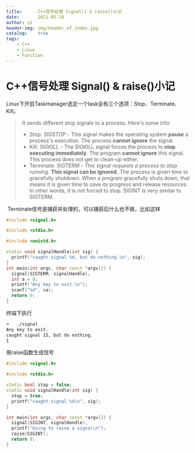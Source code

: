 ```yaml
---
title:		C++信号处理 Signal() & raise()小记
date:		2021-05-18
author:	y1
header-img: img/header_of_index.jpg
catalog:	true
tags:
    - C++
    - Linux
    - Function
---
```


# C++信号处理 Signal() & raise()小记

​	Linux下开启Taskmanager选定一个task会有三个选项：Stop、Terminate、Kill。

> ​	It sends different stop signals to a process. Here's some info:
>
> - Stop: *SIGSTOP* - This signal makes the operating system **pause** a process's execution. The process **cannot ignore** the signal.
> - Kill: *SIGKILL* - The SIGKILL signal forces the process to **stop executing immediately**. The program **cannot ignore** this signal. This process does not get to clean-up either.
> - Terminate: *SIGTERM* - *This signal requests a process to stop running.* **This signal can be ignored.** The process is given time to gracefully shutdown. When a program  gracefully shuts down, that means it is given time to save its progress  and release resources. In other words, it is not forced to stop. SIGINT  is very similar to SIGTERM.

​	Terminate信号是捕获并处理的，可以捕获后什么也不做，比如这样

```c++
#include <signal.h> 

#include <stdio.h> 

#include <unistd.h> 

static void signalHandle(int sig) {
  printf("caught signal %d, but do nothing.\n", sig);
}
int main(int argc, char const *argv[]) {
  signal(SIGTERM, signalHandle);
  int a = 0;
  printf("Any key to exit.\n");
  scanf("%d", &a);
  return 0;
}
```

终端下执行

```bash
➜   ./signal
Any key to exit.
caught signal 15, but do nothing.
1
```

用raise函数生成信号

```c++
#include <signal.h>

#include <stdio.h>

static bool stop = false;
static void signalHandle(int sig) {
  stop = true;
  printf("caught signal %d\n", sig);
}

int main(int argc, char const *argv[]) {
  signal(SIGINT, signalHandle);
  printf("Going to raise a signal\n");
  raise(SIGINT);
  return 0;
}
```

